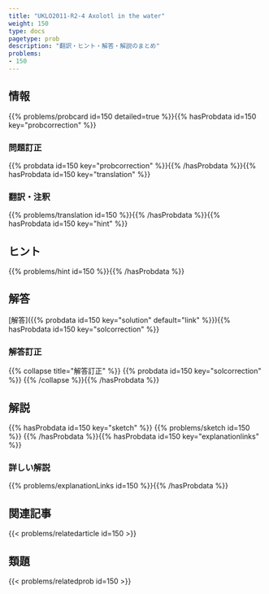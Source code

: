 ```yaml
---
title: "UKLO2011-R2-4 Axolotl in the water"
weight: 150
type: docs
pagetype: prob
description: "翻訳・ヒント・解答・解説のまとめ"
problems: 
- 150
---
```


## 情報

{{% problems/probcard id=150 detailed=true %}}{{% hasProbdata id=150 key="probcorrection" %}}

### 問題訂正

{{% probdata id=150 key="probcorrection" %}}{{% /hasProbdata %}}{{% hasProbdata id=150 key="translation" %}}

### 翻訳・注釈

{{% problems/translation id=150 %}}{{% /hasProbdata %}}{{% hasProbdata id=150 key="hint" %}}

## ヒント

{{% problems/hint id=150 %}}{{% /hasProbdata %}}

## 解答

[解答]({{% probdata id=150 key="solution" default="link" %}}){{% hasProbdata id=150 key="solcorrection" %}}

### 解答訂正

{{% collapse title="解答訂正" %}}
{{% probdata id=150 key="solcorrection" %}}
{{% /collapse %}}{{% /hasProbdata %}}

## 解説

{{% hasProbdata id=150 key="sketch" %}}
{{% problems/sketch id=150 %}}
{{% /hasProbdata %}}{{% hasProbdata id=150 key="explanationlinks" %}}

### 詳しい解説

{{% problems/explanationLinks id=150 %}}{{% /hasProbdata %}}

## 関連記事

{{< problems/relatedarticle id=150 >}}

## 類題

{{< problems/relatedprob id=150 >}}
